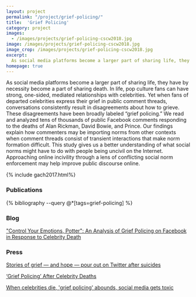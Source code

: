 ```yaml
---
layout: project
permalink: "/project/grief-policing/"
title:  'Grief Policing'
category: project
images:
  - /images/projects/grief-policing-cscw2018.jpg
image: /images/projects/grief-policing-cscw2018.jpg
image_crop: /images/projects/grief-policing-cscw2018.jpg
excerpt:
  As social media platforms become a larger part of sharing life, they have by necessity become a part of sharing death. In life, pop culture fans can have strong, one-sided, mediated relationships with celebrities. Yet when fans of departed celebrities express their grief in public comment threads, conversations consistently result in disagreements about how to grieve. These disagreements have been broadly labeled “grief policing.”
homepage: true
---
```


As social media platforms become a larger part of sharing life, they have by necessity become a part of sharing death. In life, pop culture fans can have strong, one-sided, mediated relationships with celebrities. Yet when fans of departed celebrities express their grief in public comment threads, conversations consistently result in disagreements about how to grieve. These disagreements have been broadly labeled “grief policing.” We read and analyzed tens of thousands of public Facebook comments responding to the deaths of Alan Rickman, David Bowie, and Prince. Our findings explain how commenters may be importing norms from other contexts when comment threads consist of transient interactions that make norm formation difficult. This study gives us a better understanding of what social norms might have to do with people being uncivil on the Internet. Approaching online incivility through a lens of conflicting social norm enforcement may help improve public discourse online.

{% include gach2017.html%}

### Publications
{% bibliography --query @*[tags=grief-policing] %}

### Blog
["Control Your Emotions, Potter": An Analysis of Grief Policing on Facebook in Response to Celebrity Death](https://medium.com/@kzgach/control-your-emotions-potter-an-analysis-of-grief-policing-on-facebook-in-response-to-celebrity-1c0e39827eca)

### Press
[Stories of grief — and hope — pour out on Twitter after suicides](https://www.bostonglobe.com/lifestyle/health-wellness/2018/06/14/stories-grief-and-hope-pour-out-twitter-after-suicides/G0tWv69d5VV8pJJpjh6VMK/story.html)

[‘Grief Policing’ After Celebrity Deaths](https://www.byuradio.org/episode/7b45649a-d229-4ea0-8e69-dd170a22539d/top-of-mind-with-julie-rose-puerto-rico-recovery-man-flu-metoo)

[When celebrities die, 'grief policing' abounds, social media gets toxic](https://www.colorado.edu/today/2017/12/06/when-celebrities-die-grief-policing-abounds-social-media-gets-toxic)
